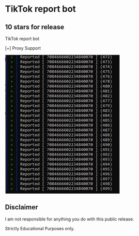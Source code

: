 # TikTok report bot

## 10 stars for release


TikTok report bot

[+] Proxy Support




![Screenshot](Capture.PNG)



## Disclaimer
I am not responsible for anything you do with this public release.

Strictly Educational Purposes only.
